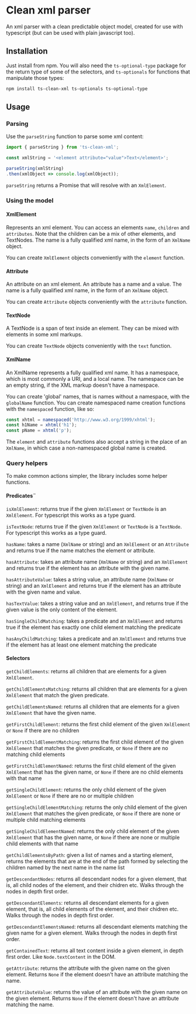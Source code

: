 # Clean xml parser

An xml parser with a clean predictable object model, created for use with typescript (but can be used with plain javascript too).

## Installation

Just install from npm. You will also need the `ts-optional-type` package for the return type of some of the selectors, and `ts-optionals` for functions that manipulate those types:

```sh
npm install ts-clean-xml ts-optionals ts-optional-type
```

## Usage

### Parsing

Use the `parseString` function to parse some xml content:

```ts
import { parseString } from 'ts-clean-xml';

const xmlString = '<element attribute="value">Text</element>';

parseString(xmlString)
.then(xmlObject => console.log(xmlObject));
```

`parseString` returns a Promise that will resolve with an `XmlElement`.

### Using the model

#### XmlElement

Represents an xml element.
You can access an elements `name`, `children` and `attributes`.
Note that the children can be a mix of other elements, and TextNodes.
The name is a fully qualified xml name, in the form of an `XmlName` object.

You can create `XmlElement` objects conveniently with the `element` function.

#### Attribute

An attribute on an xml element.
An attribute has a name and a value.
The name is a fully qualified xml name, in the form of an `XmlName` object.

You can create `Attribute` objects conveniently with the `attribute` function.

#### TextNode

A TextNode is a span of text inside an element.
They can be mixed with elements in some xml markups.

You can create `TextNode` objects conveniently with the `text` function.

#### XmlName

An XmlName represents a fully qualified xml name.
It has a namespace, which is most commonly a URI, and a local name.
The namespace can be an empty string, if the XML markup doesn't have a namespace.

You can create 'global' names, that is names without a namespace, with the `globalName` function.
You can create namespaced name creation functions with the `namespaced` function, like so:

```ts
const xhtml = namespaced('http://www.w3.org/1999/xhtml');
const h1Name = xhtml('h1');
const pName = xhtml('p');
```

The `element` and `attribute` functions also accept a string in the place of an `XmlName`, in which case a non-namespaced global name is created.

### Query helpers

To make common actions simpler, the library includes some helper functions.

#### Predicates¨

`isXmlElement`: returns true if the given `XmlElement` or `TextNode` is an `XmlElement`.
For typescript this works as a type guard.

`isTextNode`: returns true if the given `XmlElement` or `TextNode` is a `TextNode`.
For typescript this works as a type guard.

`hasName`: takes a name (`XmlName` or string) and an `XmlElement` or an `Attribute` and returns true if the name matches the element or attribute.

`hasAttribute`: takes an attribute name (`XmlName` or string) and an `XmlElement` and returns true if the element has an attribute with the given name.

`hasAttributeValue`: takes a string value, an attribute name (`XmlName` or string) and an `XmlElement` and returns true if the element has an attribute with the given name and value.

`hasTextValue`: takes a string value and an `XmlElement`, and returns true if the given value is the only content of the element.

`hasSingleChildMatching`: takes a predicate and an `XmlElement` and returns true if the element has exactly one child element matching the predicate

`hasAnyChildMatching`: takes a predicate and an `XmlElement` and returns true if the element has at least one element matching the predicate

#### Selectors

`getChildElements`: returns all children that are elements for a given `XmlElement`.

`getChildElementsMatching`: returns all children that are elements for a given `XmlElement` that match the given predicate.

`getChildElementsNamed`: returns all children that are elements for a given `XmlElement` that have the given name.

`getFirstChildElement`: returns the first child element of the given `XmlElement` or `None` if there are no children

`getFirstChildElementMatching`: returns the first child element of the given `XmlElement` that matches the given predicate, or `None` if there are no matching child elements

`getFirstChildElementNamed`: returns the first child element of the given `XmlElement` that has the given name, or `None` if there are no child elements with that name

`getSingleChildElement`: returns the only child element of the given `XmlElement` or `None` if there are no or multiple children

`getSingleChildElementMatching`: returns the only child element of the given `XmlElement` that matches the given predicate, or `None` if there are none or multiple child matching elements

`getSingleChildElementNamed`: returns the only child element of the given `XmlElement` that has the given name, or `None` if there are none or multiple child elements with that name

`getChildElementsByPath`: given a list of names and a starting element, returns the elements that are at the end of the path formed by selecting the children named by the next name in the name list

`getDescendantNodes`: returns all descendant nodes for a given element, that is, all child nodes of the element, and their chidren etc. Walks through the nodes in depth first order.

`getDescendantElements`: returns all descendant elements for a given element, that is, all child elements of the element, and their chidren etc. Walks through the nodes in depth first order.

`getDescendantElementsNamed`: returns all descendant elements matching the given name for a given element. Walks through the nodes in depth first order.

`getContainedText`: returns all text content inside a given element, in depth first order. Like `Node.textContent` in the DOM.

`getAttribute`: returns the attribute with the given name on the given element. Returns `None` if the element doesn't have an attribute matching the name.

`getAttributeValue`: returns the value of an attribute with the given name on the given element. Returns `None` if the element doesn't have an attribute matching the name.
